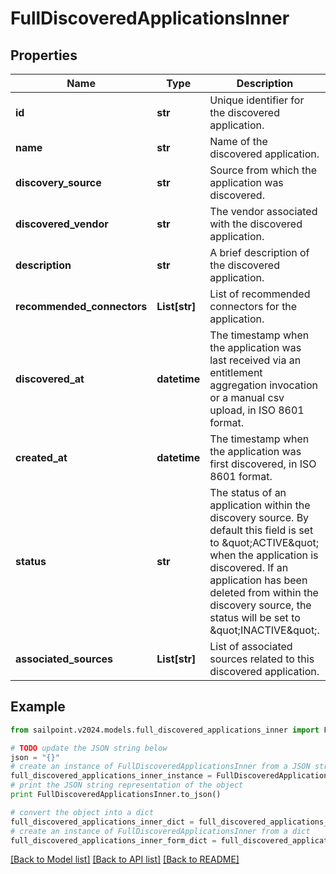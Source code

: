 # FullDiscoveredApplicationsInner


## Properties

Name | Type | Description | Notes
------------ | ------------- | ------------- | -------------
**id** | **str** | Unique identifier for the discovered application. | [optional] 
**name** | **str** | Name of the discovered application. | [optional] 
**discovery_source** | **str** | Source from which the application was discovered. | [optional] 
**discovered_vendor** | **str** | The vendor associated with the discovered application. | [optional] 
**description** | **str** | A brief description of the discovered application. | [optional] 
**recommended_connectors** | **List[str]** | List of recommended connectors for the application. | [optional] 
**discovered_at** | **datetime** | The timestamp when the application was last received via an entitlement aggregation invocation  or a manual csv upload, in ISO 8601 format. | [optional] 
**created_at** | **datetime** | The timestamp when the application was first discovered, in ISO 8601 format. | [optional] 
**status** | **str** | The status of an application within the discovery source.  By default this field is set to \&quot;ACTIVE\&quot; when the application is discovered.  If an application has been deleted from within the discovery source, the status will be set to \&quot;INACTIVE\&quot;. | [optional] 
**associated_sources** | **List[str]** | List of associated sources related to this discovered application. | [optional] 

## Example

```python
from sailpoint.v2024.models.full_discovered_applications_inner import FullDiscoveredApplicationsInner

# TODO update the JSON string below
json = "{}"
# create an instance of FullDiscoveredApplicationsInner from a JSON string
full_discovered_applications_inner_instance = FullDiscoveredApplicationsInner.from_json(json)
# print the JSON string representation of the object
print FullDiscoveredApplicationsInner.to_json()

# convert the object into a dict
full_discovered_applications_inner_dict = full_discovered_applications_inner_instance.to_dict()
# create an instance of FullDiscoveredApplicationsInner from a dict
full_discovered_applications_inner_form_dict = full_discovered_applications_inner.from_dict(full_discovered_applications_inner_dict)
```
[[Back to Model list]](../README.md#documentation-for-models) [[Back to API list]](../README.md#documentation-for-api-endpoints) [[Back to README]](../README.md)


